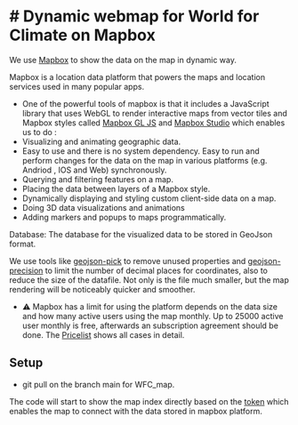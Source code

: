 
# # Dynamic webmap for World for Climate on Mapbox


We use [Mapbox](https://www.mapbox.com/showcase) to show the data on the map in dynamic way.

Mapbox is a location data platform that powers the maps and location services used in many popular apps. 

- One of the powerful tools of mapbox is that it includes a JavaScript library that uses WebGL to render interactive maps from vector tiles and Mapbox styles called [Mapbox GL JS](https://docs.mapbox.com/mapbox-gl-js/guides/) and [Mapbox Studio](https://studio.mapbox.com) which enables us to do :
-  Visualizing and animating geographic data.
-  Easy to use and there is no system dependency. Easy to run and perform changes for the data on the map in various platforms (e.g. Andriod , IOS and Web) synchronously.
-  Querying and filtering features on a map.
-  Placing the data between layers of a Mapbox style.
-  Dynamically displaying and styling custom client-side data on a map.
-  Doing 3D data visualizations and animations
-  Adding markers and popups to maps programmatically.

Database: The database for the visualized data to be stored in GeoJson format. 

We use tools like [geojson-pick](https://github.com/node-geojson/geojson-pick) to remove unused properties and [geojson-precision](https://github.com/perrygeo/geojson-precision) to limit the number of decimal places for coordinates, also to reduce the size of the datafile. Not only is the file much smaller, but the map rendering will be noticeably quicker and smoother.


- ⚠️ Mapbox has a limit for using the platform depends on the data size and how many active users using the map monthly. Up to 25000 active user monthly is free, afterwards an subscription agreement should be done. The [Pricelist](https://www.mapbox.com/pricing) shows all cases in detail.


## Setup

- git pull on the branch main for WFC_map.

The code will start to show the map index directly based on the [token](https://docs.mapbox.com/help/getting-started/access-tokens/) which enables the map to connect with the data stored in mapbox platform.
